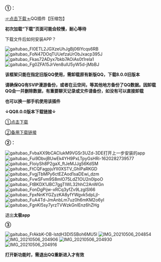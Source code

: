 **①：**

[☞点击下载☜](https://github.com/Monbius/employ/files/6427189/QQQ.zip)QQ插件【压缩包】

**初次加载“下载”页面可能会较慢，耐心等待**

下载文件后如何安装APP？

![gaitubao_Fl0ETL2JGXzeUhJgBj06IYcqs6RB](https://user-images.githubusercontent.com/82256583/117163870-a82ccb00-adf6-11eb-8000-1d02351b661a.jpg)
![gaitubao_FoN47DOqTUUefzaUrObJxacp395J](https://user-images.githubusercontent.com/82256583/117166069-a06e2600-adf8-11eb-86eb-344b7493e910.jpg)
![gaitubao_Fkas72ADyx7bkb7AOiAs0t1rela1](https://user-images.githubusercontent.com/82256583/117166362-e0350d80-adf8-11eb-8a7a-8a336f1e916d.jpg)
![gaitubao_Fg0ZFA15JrVen8uIU5yW5d-jMbBJ](https://user-images.githubusercontent.com/82256583/117166578-16728d00-adf9-11eb-96b3-d84285a778d5.jpg)

**该框架只能在指定旧版QQ使用，需卸载原有新版QQ，下载8.0.0旧版本**

**请确保QQ有SVIP漫游备份，或者在云空间，等其他地方备份了QQ数据。因卸载QQ会一并删除数据，有重要聊天记录或文件请备份，如没有可以直接卸载**

**也可以换一部手机使用该插件**

**↓QQ8.0.0版本下载链接↓**

[①点击下载](https://down.xiazaidb.com/3_154470)

[②备用下载链接](https://m.paopaoche.net/down.asp?id=496141)

**②：**

![gaitubao_FvbaXX9bCACIukM9VGSr3UZd-3DE](https://user-images.githubusercontent.com/82256583/117251500-58421880-ae77-11eb-8ca0-f8e14883aaf3.jpg)打开上一步安装的app
![gaitubao_Fui9DbvjBUwEk4YH9PxLTpyGsHRi-1620282739577](https://user-images.githubusercontent.com/82256583/117252694-e66ace80-ae78-11eb-92fc-e241b117c862.jpg)
![gaitubao_FloiySh8P2gaX_ftJeMJJg56KdSM](https://user-images.githubusercontent.com/82256583/117252783-04d0ca00-ae79-11eb-8327-382d7959b40c.jpg)
![gaitubao_FtCQFagpjuYII0XSTV_GhIPaRKGD](https://user-images.githubusercontent.com/82256583/117252800-0c906e80-ae79-11eb-8811-d1d1a7957dff.jpg)
![gaitubao_FvgjTbMPy6ctEZAod1saDEwi_dzm](https://user-images.githubusercontent.com/82256583/117252829-14501300-ae79-11eb-9739-fe5f1c45863f.jpg)
![gaitubao_FvwSFvm9S8mlO75LdZ1OU2n0lpoO](https://user-images.githubusercontent.com/82256583/117252864-203bd500-ae79-11eb-8b62-923b2505a448.jpg)
![gaitubao_FtBKDX1JBC7ggTlWL32hhC2AnWGn](https://user-images.githubusercontent.com/82256583/117294003-b507f800-aea4-11eb-8231-2ea22da44e40.jpg)
![gaitubao_FonDgPijw-xRCq3yfZv9LzglSl66](https://user-images.githubusercontent.com/82256583/117252999-4792a200-ae79-11eb-9378-24f802d732da.jpg)
![gaitubao_FpxNnKYGZyzKA8yfYWgvk5dpLjI-](https://user-images.githubusercontent.com/82256583/117253017-4eb9b000-ae79-11eb-91e1-8503fe82fc38.jpg)
![gaitubao_FuA4Td-JmAnbLm7uz0h6mKM2o6yl](https://user-images.githubusercontent.com/82256583/117253030-5416fa80-ae79-11eb-94e5-fd1313bc9dfe.jpg)
![gaitubao_FgnKl5sy7yrzTVWzkGnIEnz6hZHg](https://user-images.githubusercontent.com/82256583/117253053-5b3e0880-ae79-11eb-9a3b-f2f83798addf.jpg)

退出**太极app**

**③**

![gaitubao_FrAkbK-OB-lstdH3DI5SBoh6MU5l](https://user-images.githubusercontent.com/82256583/117300927-a6254380-aeac-11eb-82ba-f04bf68b5653.jpg)
![IMG_20210506_204854](https://user-images.githubusercontent.com/82256583/117300942-ac1b2480-aeac-11eb-89a1-ec0a9bd5c203.jpg)
![IMG_20210506_204906](https://user-images.githubusercontent.com/82256583/117300948-afaeab80-aeac-11eb-8c85-55a6474a2916.jpg)
![IMG_20210506_204930](https://user-images.githubusercontent.com/82256583/117300970-b5a48c80-aeac-11eb-896e-3f2457d3f846.jpg)
![IMG_20210506_204916](https://user-images.githubusercontent.com/82256583/117301056-cfde6a80-aeac-11eb-87ac-4d862bc75d8b.jpg)

**打开新功能时，需退出QQ重新进入才有效**













